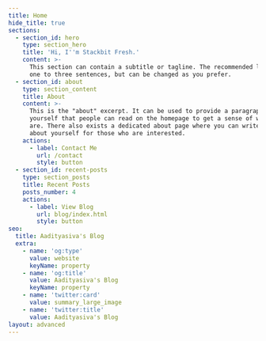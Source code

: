 ```yaml
---
title: Home
hide_title: true
sections:
  - section_id: hero
    type: section_hero
    title: 'Hi, I''m Stackbit Fresh.'
    content: >-
      This section can contain a subtitle or tagline. The recommended length is
      one to three sentences, but can be changed as you prefer.
  - section_id: about
    type: section_content
    title: About
    content: >-
      This is the "about" excerpt. It can be used to provide a paragraph about
      yourself that people can read on the homepage to get a sense of who you
      are. There also exists a dedicated about page where you can write more
      about yourself for those who are interested.
    actions:
      - label: Contact Me
        url: /contact
        style: button
  - section_id: recent-posts
    type: section_posts
    title: Recent Posts
    posts_number: 4
    actions:
      - label: View Blog
        url: blog/index.html
        style: button
seo:
  title: Aadityasiva's Blog
  extra:
    - name: 'og:type'
      value: website
      keyName: property
    - name: 'og:title'
      value: Aadityasiva's Blog
      keyName: property
    - name: 'twitter:card'
      value: summary_large_image
    - name: 'twitter:title'
      value: Aadityasiva's Blog
layout: advanced
---
```

